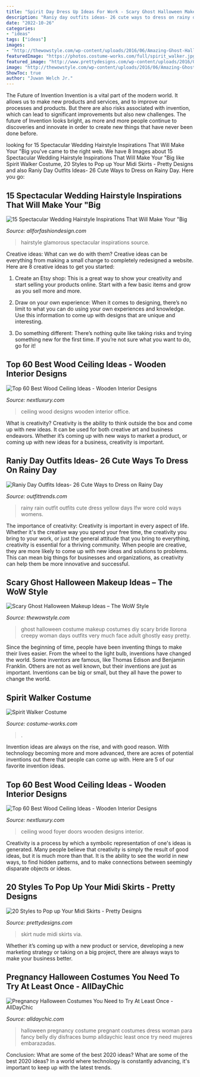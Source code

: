 ```yaml
---
title: "Spirit Day Dress Up Ideas For Work - Scary Ghost Halloween Makeup Ideas – The Wow Style"
description: "Raniy day outfits ideas- 26 cute ways to dress on rainy day"
date: "2022-10-26"
categories:
- "ideas"
tags: ["ideas"]
images:
- "http://thewowstyle.com/wp-content/uploads/2016/06/Amazing-Ghost-Halloween-Makeup.jpg"
featuredImage: "https://photos.costume-works.com/full/spirit_walker.jpg"
featured_image: "http://www.prettydesigns.com/wp-content/uploads/2016/02/Black-Top-and-Nude-Skirt.jpg"
image: "http://thewowstyle.com/wp-content/uploads/2016/06/Amazing-Ghost-Halloween-Makeup.jpg"
ShowToc: true
author: "Juwan Welch Jr."
---
```



The Future of Invention
Invention is a vital part of the modern world. It allows us to make new products and services, and to improve our processes and products. But there are also risks associated with invention, which can lead to significant improvements but also new challenges. The future of Invention looks bright, as more and more people continue to discoveries and innovate in order to create new things that have never been done before.

	

		
looking for 15 Spectacular Wedding Hairstyle Inspirations That Will Make Your &quot;Big you've came to the right web. We have 8 Images about 15 Spectacular Wedding Hairstyle Inspirations That Will Make Your &quot;Big like Spirit Walker Costume, 20 Styles to Pop up Your Midi Skirts - Pretty Designs and also Raniy Day Outfits Ideas- 26 Cute Ways to Dress on Rainy Day. Here you go:
		
    
## 15 Spectacular Wedding Hairstyle Inspirations That Will Make Your &quot;Big

<img loading=lazy src="https://allforfashiondesign.com/wp-content/uploads/2015/09/eqg-8-600x840.jpg" onerror="this.onerror=null;this.src='https://tse3.mm.bing.net/th?id=OIP.LAqEqWiEesZ-HSGzrm-9-AHaKX&amp;pid=15.1';" alt="15 Spectacular Wedding Hairstyle Inspirations That Will Make Your &quot;Big">

_Source: allforfashiondesign.com_

>hairstyle glamorous spectacular inspirations source. 

	

Creative ideas: What can we do with them?
Creative ideas can be everything from making a small change to completely redesigned a website. Here are 8 creative ideas to get you started:
1. Create an Etsy shop: This is a great way to show your creativity and start selling your products online. Start with a few basic items and grow as you sell more and more.

2. Draw on your own experience: When it comes to designing, there’s no limit to what you can do using your own experiences and knowledge. Use this information to come up with designs that are unique and interesting.

3. Do something different: There’s nothing quite like taking risks and trying something new for the first time. If you’re not sure what you want to do, go for it!

    
## Top 60 Best Wood Ceiling Ideas - Wooden Interior Designs

<img loading=lazy src="http://nextluxury.com/wp-content/uploads/home-office-library-wood-ceiling-ideas.jpg" onerror="this.onerror=null;this.src='https://tse3.mm.bing.net/th?id=OIP.Px_Ck7LDIcvvhcfnZ2jpFQAAAA&amp;pid=15.1';" alt="Top 60 Best Wood Ceiling Ideas - Wooden Interior Designs">

_Source: nextluxury.com_

>ceiling wood designs wooden interior office. 

	

What is creativity?
Creativity is the ability to think outside the box and come up with new ideas. It can be used for both creative art and business endeavors. Whether it’s coming up with new ways to market a product, or coming up with new ideas for a business, creativity is important.

    
## Raniy Day Outfits Ideas- 26 Cute Ways To Dress On Rainy Day

<img loading=lazy src="https://www.outfittrends.com/wp-content/uploads/2016/06/rainy-day-3.jpg" onerror="this.onerror=null;this.src='https://tse2.mm.bing.net/th?id=OIP._d6yCA8WLnKS3WlygJTGQwHaLH&amp;pid=15.1';" alt="Raniy Day Outfits Ideas- 26 Cute Ways to Dress on Rainy Day">

_Source: outfittrends.com_

>rainy rain outfit outfits cute dress yellow days lfw wore cold ways womens. 

	

The importance of creativity:
Creativity is important in every aspect of life. Whether it's the creative way you spend your free time, the creativity you bring to your work, or just the general attitude that you bring to everything, creativity is essential for a thriving community. When people are creative, they are more likely to come up with new ideas and solutions to problems. This can mean big things for businesses and organizations, as creativity can help them be more innovative and successful.

    
## Scary Ghost Halloween Makeup Ideas – The WoW Style

<img loading=lazy src="http://thewowstyle.com/wp-content/uploads/2016/06/Amazing-Ghost-Halloween-Makeup.jpg" onerror="this.onerror=null;this.src='https://tse3.mm.bing.net/th?id=OIP.MEtjdJdNo_lapD5277wspQHaLD&amp;pid=15.1';" alt="Scary Ghost Halloween Makeup Ideas – The WoW Style">

_Source: thewowstyle.com_

>ghost halloween costume makeup costumes diy scary bride llorona creepy woman days outfits very much face adult ghostly easy pretty. 

	

Since the beginning of time, people have been inventing things to make their lives easier. From the wheel to the light bulb, inventions have changed the world. Some inventors are famous, like Thomas Edison and Benjamin Franklin. Others are not as well known, but their inventions are just as important. Inventions can be big or small, but they all have the power to change the world.

    
## Spirit Walker Costume

<img loading=lazy src="https://photos.costume-works.com/full/spirit_walker.jpg" onerror="this.onerror=null;this.src='https://tse3.mm.bing.net/th?id=OIP._16KHeHR6QhrZix7YgCjMQHaNJ&amp;pid=15.1';" alt="Spirit Walker Costume">

_Source: costume-works.com_

>. 

	

Invention ideas are always on the rise, and with good reason. With technology becoming more and more advanced, there are acres of potential inventions out there that people can come up with. Here are 5 of our favorite invention ideas.

    
## Top 60 Best Wood Ceiling Ideas - Wooden Interior Designs

<img loading=lazy src="http://nextluxury.com/wp-content/uploads/front-doors-foyer-wood-ceiling-ideas.jpg" onerror="this.onerror=null;this.src='https://tse4.mm.bing.net/th?id=OIP.WtbuC_n6TbdY_ANc_yvtQgAAAA&amp;pid=15.1';" alt="Top 60 Best Wood Ceiling Ideas - Wooden Interior Designs">

_Source: nextluxury.com_

>ceiling wood foyer doors wooden designs interior. 

	

Creativity is a process by which a symbolic representation of one's ideas is generated. Many people believe that creativity is simply the result of good ideas, but it is much more than that. It is the ability to see the world in new ways, to find hidden patterns, and to make connections between seemingly disparate objects or ideas.

    
## 20 Styles To Pop Up Your Midi Skirts - Pretty Designs

<img loading=lazy src="http://www.prettydesigns.com/wp-content/uploads/2016/02/Black-Top-and-Nude-Skirt.jpg" onerror="this.onerror=null;this.src='https://tse3.mm.bing.net/th?id=OIP.0eEKFg5kA-r48i57EBkrlQHaLB&amp;pid=15.1';" alt="20 Styles to Pop up Your Midi Skirts - Pretty Designs">

_Source: prettydesigns.com_

>skirt nude midi skirts via. 

	

Whether it’s coming up with a new product or service, developing a new marketing strategy or taking on a big project, there are always ways to make your business better.

    
## Pregnancy Halloween Costumes You Need To Try At Least Once - AllDayChic

<img loading=lazy src="http://alldaychic.com/wp-content/uploads/2016/10/pregnancy-halloween-costume-ideas-10.jpg" onerror="this.onerror=null;this.src='https://tse4.mm.bing.net/th?id=OIP.Q-ON-21E6LXDxYAKPCFW4wHaJ4&amp;pid=15.1';" alt="Pregnancy Halloween Costumes You Need to Try At Least Once - AllDayChic">

_Source: alldaychic.com_

>halloween pregnancy costume pregnant costumes dress woman para fancy belly diy disfraces bump alldaychic least once try need mujeres embarazadas. 

	

Conclusion: What are some of the best 2020 ideas?
What are some of the best 2020 ideas? In a world where technology is constantly advancing, it's important to keep up with the latest trends.

